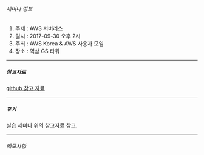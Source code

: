 
###### 세미나 정보
1. 주제 : AWS 서버리스
2. 일시 : 2017-09-30 오후 2시
3. 주최 : AWS Korea & AWS 사용자 모임
4. 장소 : 역삼 GS 타워

---
##### 참고자료
[github 참고 자료](https://github.com/awskrug/aws-serverless-workshops)

---
##### 후기

실습 세미나
위의 참고자료 참고.

---
###### 메모사항
